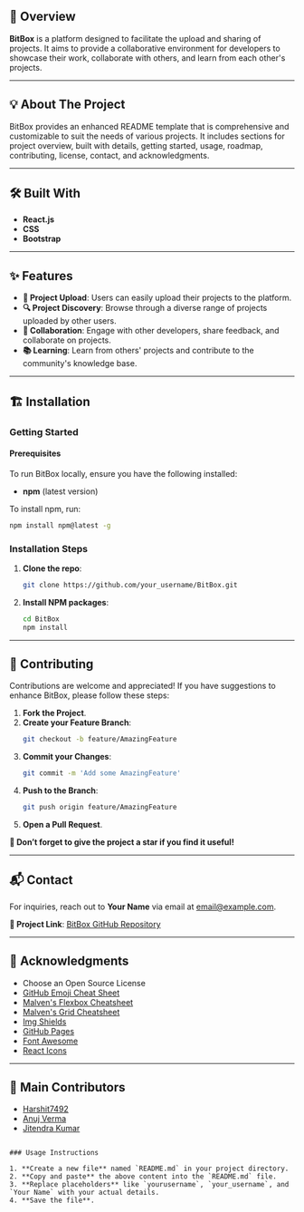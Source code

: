 ## 📖 Overview

**BitBox** is a platform designed to facilitate the upload and sharing of projects. It aims to provide a collaborative environment for developers to showcase their work, collaborate with others, and learn from each other's projects.

---

## 💡 About The Project

BitBox provides an enhanced README template that is comprehensive and customizable to suit the needs of various projects. It includes sections for project overview, built with details, getting started, usage, roadmap, contributing, license, contact, and acknowledgments.

---

## 🛠️ Built With

- **React.js**
- **CSS**
- **Bootstrap**

---

## ✨ Features

- **🌟 Project Upload**: Users can easily upload their projects to the platform.
- **🔍 Project Discovery**: Browse through a diverse range of projects uploaded by other users.
- **🤝 Collaboration**: Engage with other developers, share feedback, and collaborate on projects.
- **📚 Learning**: Learn from others' projects and contribute to the community's knowledge base.

---

## 🏗️ Installation

### Getting Started

#### Prerequisites

To run BitBox locally, ensure you have the following installed:

- **npm** (latest version)

To install npm, run:

```bash
npm install npm@latest -g
```

### Installation Steps

1. **Clone the repo**:

   ```bash
   git clone https://github.com/your_username/BitBox.git
   ```

2. **Install NPM packages**:

   ```bash
   cd BitBox
   npm install
   ```

---

## 🤗 Contributing

Contributions are welcome and appreciated! If you have suggestions to enhance BitBox, please follow these steps:

1. **Fork the Project**.
2. **Create your Feature Branch**:
   ```bash
   git checkout -b feature/AmazingFeature
   ```
3. **Commit your Changes**:
   ```bash
   git commit -m 'Add some AmazingFeature'
   ```
4. **Push to the Branch**:
   ```bash
   git push origin feature/AmazingFeature
   ```
5. **Open a Pull Request**.

**🌟 Don’t forget to give the project a star if you find it useful!**

---

## 📬 Contact

For inquiries, reach out to **Your Name** via email at [email@example.com](mailto:email@example.com).

**🔗 Project Link**: [BitBox GitHub Repository](https://github.com/your_username/BitBox)

---

## 🙏 Acknowledgments

- Choose an Open Source License
- [GitHub Emoji Cheat Sheet](https://github.com/ikatyang/emoji-cheat-sheet)
- [Malven's Flexbox Cheatsheet](https://flexbox.malven.co/)
- [Malven's Grid Cheatsheet](https://grid.malven.co/)
- [Img Shields](https://shields.io/)
- [GitHub Pages](https://pages.github.com/)
- [Font Awesome](https://fontawesome.com/)
- [React Icons](https://react-icons.github.io/react-icons/)

---

## 🌟 Main Contributors

- [Harshit7492](https://github.com/Harshit7492)
- [Anuj Verma](https://github.com/anujverma)
- [Jitendra Kumar](https://github.com/JitendraKumar)
```

### Usage Instructions

1. **Create a new file** named `README.md` in your project directory.
2. **Copy and paste** the above content into the `README.md` file.
3. **Replace placeholders** like `yourusername`, `your_username`, and `Your Name` with your actual details.
4. **Save the file**.
